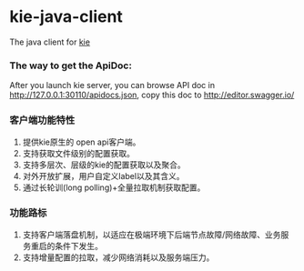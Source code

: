 # kie-java-client

The java client for [kie](https://github.com/apache/servicecomb-kie)

### The way to get the ApiDoc:
After you launch kie server, you can browse API doc in http://127.0.0.1:30110/apidocs.json, copy this doc to http://editor.swagger.io/

### 客户端功能特性

1. 提供kie原生的 open api客户端。
2. 支持获取文件级别的配置获取。
3. 支持多层次、层级的kie的配置获取以及聚合。
3. 对外开放扩展，用户自定义label以及其含义。
5. 通过长轮训(long polling)+全量拉取机制获取配置。

### 功能路标

1. 支持客户端落盘机制，以适应在极端环境下后端节点故障/网络故障、业务服务重启的条件下发生。
2. 支持增量配置的拉取，减少网络消耗以及服务端压力。